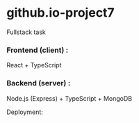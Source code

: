 # github.io-project7

Fullstack task

### Frontend (client) : 
React + TypeScript

### Backend (server) :
Node.js (Express) + TypeScript + MongoDB

Deployment: